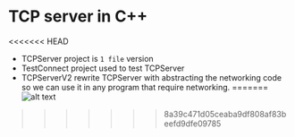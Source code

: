 # TCP server in C++
<<<<<<< HEAD

- TCPServer project is `1 file` version
- TestConnect project used to test TCPServer
- TCPServerV2 rewrite TCPServer with abstracting the networking code so we can use it in any program that require networking.
=======
![alt text](https://i.pinimg.com/originals/d9/0e/78/d90e78ed6e9963c661267ce5ab478113.jpg)
>>>>>>> 8a39c471d05ceaba9df808af83beefd9dfe09785
